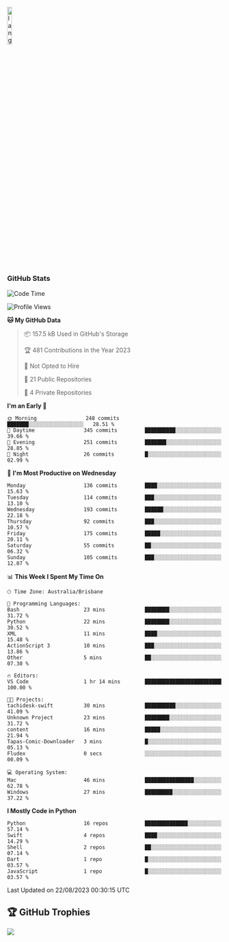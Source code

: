 <p align="left"><img width=15%" src="https://github.com/alansmathew/alansmathew/raw/master/lang.gif" alt="lang image here" /></p>

# <h3 align="left">GitHub Stats</h3>

<!--START_SECTION:waka-->
![Code Time](http://img.shields.io/badge/Code%20Time-309%20hrs%2053%20mins-blue)

![Profile Views](http://img.shields.io/badge/Profile%20Views-0-blue)

**🐱 My GitHub Data** 

> 📦 157.5 kB Used in GitHub's Storage 
 > 
> 🏆 481 Contributions in the Year 2023
 > 
> 🚫 Not Opted to Hire
 > 
> 📜 21 Public Repositories 
 > 
> 🔑 4 Private Repositories 
 > 
**I'm an Early 🐤** 

```text
🌞 Morning                248 commits         ███████░░░░░░░░░░░░░░░░░░   28.51 % 
🌆 Daytime                345 commits         ██████████░░░░░░░░░░░░░░░   39.66 % 
🌃 Evening                251 commits         ███████░░░░░░░░░░░░░░░░░░   28.85 % 
🌙 Night                  26 commits          █░░░░░░░░░░░░░░░░░░░░░░░░   02.99 % 
```
📅 **I'm Most Productive on Wednesday** 

```text
Monday                   136 commits         ████░░░░░░░░░░░░░░░░░░░░░   15.63 % 
Tuesday                  114 commits         ███░░░░░░░░░░░░░░░░░░░░░░   13.10 % 
Wednesday                193 commits         ██████░░░░░░░░░░░░░░░░░░░   22.18 % 
Thursday                 92 commits          ███░░░░░░░░░░░░░░░░░░░░░░   10.57 % 
Friday                   175 commits         █████░░░░░░░░░░░░░░░░░░░░   20.11 % 
Saturday                 55 commits          ██░░░░░░░░░░░░░░░░░░░░░░░   06.32 % 
Sunday                   105 commits         ███░░░░░░░░░░░░░░░░░░░░░░   12.07 % 
```


📊 **This Week I Spent My Time On** 

```text
🕑︎ Time Zone: Australia/Brisbane

💬 Programming Languages: 
Bash                     23 mins             ████████░░░░░░░░░░░░░░░░░   31.72 % 
Python                   22 mins             ████████░░░░░░░░░░░░░░░░░   30.52 % 
XML                      11 mins             ████░░░░░░░░░░░░░░░░░░░░░   15.48 % 
ActionScript 3           10 mins             ███░░░░░░░░░░░░░░░░░░░░░░   13.86 % 
Other                    5 mins              ██░░░░░░░░░░░░░░░░░░░░░░░   07.30 % 

🔥 Editors: 
VS Code                  1 hr 14 mins        █████████████████████████   100.00 % 

🐱‍💻 Projects: 
tachidesk-swift          30 mins             ██████████░░░░░░░░░░░░░░░   41.09 % 
Unknown Project          23 mins             ████████░░░░░░░░░░░░░░░░░   31.72 % 
content                  16 mins             █████░░░░░░░░░░░░░░░░░░░░   21.94 % 
Tapas-Comic-Downloader   3 mins              █░░░░░░░░░░░░░░░░░░░░░░░░   05.13 % 
Fludex                   0 secs              ░░░░░░░░░░░░░░░░░░░░░░░░░   00.09 % 

💻 Operating System: 
Mac                      46 mins             ████████████████░░░░░░░░░   62.78 % 
Windows                  27 mins             █████████░░░░░░░░░░░░░░░░   37.22 % 
```

**I Mostly Code in Python** 

```text
Python                   16 repos            ██████████████░░░░░░░░░░░   57.14 % 
Swift                    4 repos             ████░░░░░░░░░░░░░░░░░░░░░   14.29 % 
Shell                    2 repos             ██░░░░░░░░░░░░░░░░░░░░░░░   07.14 % 
Dart                     1 repo              █░░░░░░░░░░░░░░░░░░░░░░░░   03.57 % 
JavaScript               1 repo              █░░░░░░░░░░░░░░░░░░░░░░░░   03.57 % 
```




 Last Updated on 22/08/2023 00:30:15 UTC
<!--END_SECTION:waka-->

## 🏆 GitHub Trophies

![](https://github-profile-trophy.vercel.app/?username=samh06&theme=discord&no-frame=true&no-bg=false&margin-w=4)
